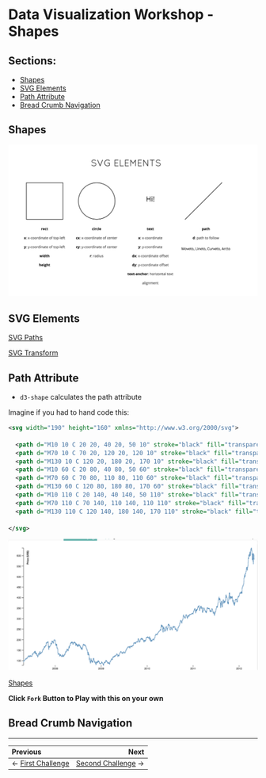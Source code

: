 # Data Visualization Workshop - Shapes

## Sections:

* [Shapes](#shapes)
* [SVG Elements](#svg-elements)
* [Path Attribute](#path-attribute)
* [Bread Crumb Navigation](#bread-crumb-navigation)

## Shapes

![Shapes](../images/shapes.png)

## SVG Elements

[SVG Paths](https://developer.mozilla.org/en-US/docs/Web/SVG/Tutorial/Paths)

[SVG Transform](https://developer.mozilla.org/en-US/docs/Web/SVG/Attribute/transform)

## Path Attribute

* `d3-shape` calculates the path attribute

Imagine if you had to hand code this:

```xml
<svg width="190" height="160" xmlns="http://www.w3.org/2000/svg">

  <path d="M10 10 C 20 20, 40 20, 50 10" stroke="black" fill="transparent"/>
  <path d="M70 10 C 70 20, 120 20, 120 10" stroke="black" fill="transparent"/>
  <path d="M130 10 C 120 20, 180 20, 170 10" stroke="black" fill="transparent"/>
  <path d="M10 60 C 20 80, 40 80, 50 60" stroke="black" fill="transparent"/>
  <path d="M70 60 C 70 80, 110 80, 110 60" stroke="black" fill="transparent"/>
  <path d="M130 60 C 120 80, 180 80, 170 60" stroke="black" fill="transparent"/>
  <path d="M10 110 C 20 140, 40 140, 50 110" stroke="black" fill="transparent"/>
  <path d="M70 110 C 70 140, 110 140, 110 110" stroke="black" fill="transparent"/>
  <path d="M130 110 C 120 140, 180 140, 170 110" stroke="black" fill="transparent"/>

</svg>
```

![Line Chart](../images/bostock-line-chart.png)

[Shapes](http://blockbuilder.org/jbelmont/20804c53bec5b61d17c63d4c02c21c33)

**Click `Fork` Button to Play with this on your own**

## Bread Crumb Navigation
_________________________

Previous | Next
:------- | ---:
← [First Challenge](./first-challenge.md) | [Second Challenge](./second-challenge.md) →
